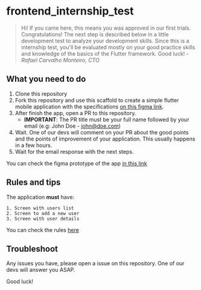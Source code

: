 # frontend_internship_test


> Hi! If you came here, this means you was approved in our first trials. Congratulations! The next step is described below in  a little development test to analyze your development skills. Since this is a internship test, you'll be evaluated mostly on your good practice skills and knowledge of the basics of the Flutter framework. Good luck! - *Rafael Carvalho Monteiro, CTO*

## What you need to do

1. Clone this repository
2. Fork this repository and use this scaffold to create a simple flutter mobile application with the specifications [on this figma link](https://www.figma.com/file/f7mAdy2IS1vaoOx3gaFCfq/Internship-Test?node-id=0%3A1).
3. After finish the app, open a PR to this repository. 
    - **IMPORTANT**: The PR title must be your full name followed by your email (e.g: John Doe - john@doe.com)
4. Wait. One of our devs will comment on your PR about the good points and the points of improvement of your application. This usually happens in a few hours.
5. Wait for the email response with the next steps.

You can check the figma prototype of the app [in this link](https://www.figma.com/proto/f7mAdy2IS1vaoOx3gaFCfq/Internship-Test?node-id=8%3A331&scaling=min-zoom)

## Rules and tips

The application **must** have:

```text
1. Screen with users list
2. Screen to add a new user
3. Screen with user details
```

You can check the rules [here](https://www.figma.com/file/f7mAdy2IS1vaoOx3gaFCfq/Internship-Test?node-id=32%3A2)

## Troubleshoot

Any issues you have, please open a issue on this repository. One of our devs will answer you ASAP.

Good luck!

